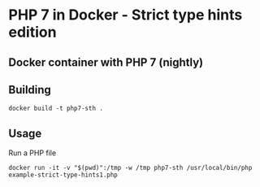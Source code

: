 # PHP 7 in Docker - Strict type hints edition

## Docker container with PHP 7 (nightly)

## Building

    docker build -t php7-sth .
    
## Usage

Run a PHP file

    docker run -it -v "$(pwd)":/tmp -w /tmp php7-sth /usr/local/bin/php example-strict-type-hints1.php

